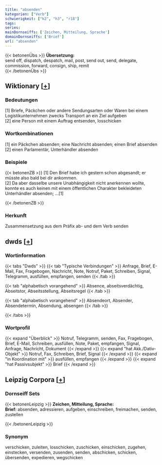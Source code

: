 ```yaml
---
title: "absenden"
kategorien: ["Verb"]
schwierigkeit: ["k2", "h3", "r18"]
tags:
series:
mainDornseiffs: ['Zeichen, Mitteilung, Sprache']
domainDornseiffs: ['Brief']
url: "absenden"
---
```


{{< betonenÜbs >}}
**Übersetzung:**  
send off, dispatch, despatch, mail, post, send out, send, delegate, commission, forward, consign, ship, remit  
{{< /betonenÜbs >}}

## Wiktionary [[+](https://de.wiktionary.org/wiki/absenden)]

### Bedeutungen
[1] Briefe, Päckchen oder andere Sendungsarten oder Waren bei einem Logistikunternehmen zwecks Transport an ein Ziel aufgeben  
[2] eine Person mit einem Auftrag entsenden, losschicken  

### Wortkombinationen
[1] ein Päckchen absenden; eine Nachricht absenden; einen Brief absenden  
[2] einen Parlamentär, Unterhändler absenden  

### Beispiele
{{< betonenZB >}}
[1] Den Brief habe ich gestern schon abgesandt; er müsste also bald bei dir ankommen.  
[2] Da aber dasselbe unsere Unabhängigkeit nicht anerkennen wollte, konnte es auch keinen mit einem öffentlichen Charakter bekleideten Unterhändler absenden; …[1]  

{{< /betonenZB >}}
### Herkunft
Zusammensetzung aus dem Präfix ab- und dem Verb senden  



## dwds [[+](https://www.dwds.de/wb/absenden)]

### Wortinformation
{{< tabs "Dwds" >}}
{{< tab "Typische Verbindungen" >}}
Anfrage, Brief, E-Mail, Fax, Fragebogen, Nachricht, Note, Notruf, Paket, Schreiben, Signal, Telegramm, ausfüllen, empfangen, senden
{{< /tab >}}

{{< tab "alphabetisch vorangehend" >}}
Absence, abseitsverdächtig, Abseitstor, Abseitsstellung, Abseitsregel
{{< /tab >}}

{{< tab "alphabetisch vorangehend" >}}
Absendeort, Absender, Absendetermin, Absendung, absengen
{{< /tab >}}

{{< /tabs >}}

### Wortprofil
{{< expand "Überblick" >}} Notruf, Telegramm, senden, Fax, Fragebogen, Brief, E-Mail, Schreiben, ausfüllen, Note, Paket, empfangen, Signal, Anfrage, Nachricht, Dokument {{< /expand >}}
{{< expand "hat Akk./Dativ-Objekt" >}} Notruf, Fax, Schreiben, Brief, Signal {{< /expand >}}
{{< expand "in Koordination mit" >}} ausfüllen, empfangen {{< /expand >}}
{{< expand "hat Passivsubjekt" >}} Brief {{< /expand >}}

## Leipzig Corpora [[+](https://corpora.uni-leipzig.de/en/res?word=absenden&corpusId=deu_newscrawl-public_2018)]

### Dornseiff Sets
{{< betonenLeipzig >}}
**Zeichen, Mitteilung, Sprache:**  
**Brief:** absenden, adressieren, aufgeben, einschreiben, freimachen, senden, zustellen  

{{< /betonenLeipzig >}}

### Synonym
verschicken, zuleiten, losschicken, zuschicken, einschicken, zugehen, einstecken, versenden, zusenden, senden, abschicken, schicken, übersenden, expedieren, wegschicken

